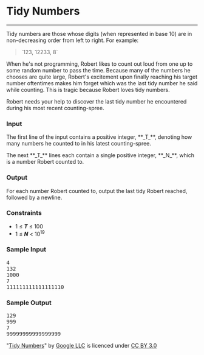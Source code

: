 # Tidy Numbers
---
Tidy numbers are those whose digits (when represented in base 10) are in non-decreasing order from left to right.
For example:
<blockquote>`123, 12233, 8`</blockquote>

When he's not programming, Robert likes to count out loud from one up to some random number to pass the time.  Because many of the numbers he chooses are quite large, Robert's excitement upon finally reaching his target number oftentimes makes him forget which was the last tidy number he said while counting.  This is tragic because Robert loves tidy numbers.

Robert needs your help to discover the last tidy number he encountered during his most recent counting-spree.

### Input
<p>The first line of the input contains a positive integer, **_T_**, denoting how many numbers he counted to in his latest counting-spree.</p>
<p>The next **_T_** lines each contain a single positive integer, **_N_**, which is a number Robert counted to.</p>

### Output
For each number Robert counted to, output the last tidy Robert reached, followed by a newline.

### Constraints
* 1 ≤ **_T_** ≤ 100
* 1 ≤ **_N_** < 10<sup>19</sup>

### Sample Input
<pre>
4
132
1000
7
111111111111111110
</pre>

### Sample Output
<pre>
129
999
7
99999999999999999
</pre>

"[Tidy Numbers](https://code.google.com/codejam/contest/3264486/dashboard#s=p1)" by [Google LLC](https://www.google.com/) is licenced under [CC BY 3.0](https://creativecommons.org/licenses/by/3.0/)